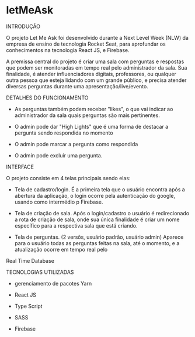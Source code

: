 # letMeAsk

 INTRODUÇÃO 

O projeto Let Me Ask foi desenvolvido durante a Next Level Week (NLW) da empresa de ensino de tecnologia Rocket Seat, para aprofundar os conhecimentos na tecnologia React JS,
e Firebase.

A premissa central do projeto é criar uma sala com perguntas e respostas que podem ser monitoradas em tempo real pelo administrador da sala. Sua finalidade, é atender
 influenciadores digitais, professores, ou qualquer outra pessoa que esteja lidando com um grande público, e precisa atender diversas perguntas durante uma 
apresentação/live/evento.

 DETALHES DO FUNCIONAMENTO 

 * As perguntas também podem receber "likes", o que vai indicar ao administrador da sala quais perguntas são mais pertinentes.

 * O admin pode dar "High Lights" que é uma forma de destacar a pergunta sendo respondida no momento
 
 * O admin pode marcar a pergunta como respondida
 
 * O admin pode excluir uma pergunta.


 INTERFACE 

O projeto consiste em 4 telas principais sendo elas:

- Tela de cadastro/login. É a primeira tela que o usuário encontra após a abertura da aplicação, o login ocorre pela autenticação do google, usando como intermédio p Firebase.

- Tela de criação de sala. Após o login/cadastro o usuário é redirecionado a rota de criação de sala, onde sua única finalidade é criar um nome específico para a respectiva sala
que está criando.

- Tela de perguntas. (2 versõs, usuário padrão, usuário admin) Aparece para o usuário todas as perguntas feitas na sala, até o momento, e a atualização ocorre em tempo real pelo

Real Time Database




TECNOLOGIAS UTILIZADAS 

* gerenciamento de pacotes Yarn

* React JS

* Type Script

* SASS

* Firebase
